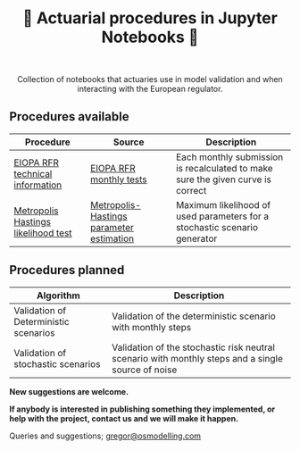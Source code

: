 <h1 align="center" style="border-botom: none">
  <b>
    🐍 Actuarial procedures in Jupyter Notebooks 🐍     
  </b>
</h1>

</br>

<p align="center">
  Collection of notebooks that actuaries use in model validation and when interacting with the European regulator. 
</p>

## Procedures available

| Procedure                             | Source                                    | Description                                                                    |
| --------------------------------------| ------------------------------------------| -------------------------------------------------------------------------------|
| [EIOPA RFR technical information]     | [EIOPA RFR monthly tests]                 | Each monthly submission is recalculated to make sure the given curve is correct|
| [Metropolis Hastings likelihood test] | [Metropolis-Hastings parameter estimation]| Maximum likelihood of used parameters for a stochastic scenario generator      |


[Metropolis Hastings likelihood test]:https://en.wikipedia.org/wiki/Metropolis%E2%80%93Hastings_algorithm
[EIOPA RFR technical information]:https://www.eiopa.europa.eu/tools-and-data/risk-free-interest-rate-term-structures_en
[EIOPA RFR monthly tests]:https://github.com/qnity/insurance_jupyter/tree/main/EIOPA_smith_wilson_test
[Metropolis-Hastings parameter estimation]:https://github.com/qnity/insurance_jupyter/tree/main/Metropolis_Hastings_Black_Sholes_ESG

## Procedures planned

| Algorithm                                |  Description                                                                                         |
| -----------------------------------------|  ----------------------------------------------------------------------------------------------------|
| Validation of Deterministic scenarios    |  Validation of the deterministic scenario with monthly steps                                         |
| Validation of stochastic scenarios       | Validation of the stochastic risk neutral scenario with monthly steps and a single source of noise   |

<b> New suggestions are welcome. </b>

<b> If anybody is interested in publishing something they implemented, or help with the project, contact us and we will make it happen. </b>

Queries and suggestions; gregor@osmodelling.com
